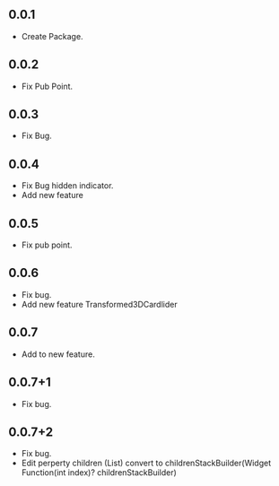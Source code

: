 ## 0.0.1

* Create Package.

## 0.0.2

* Fix Pub Point.

## 0.0.3

* Fix Bug.

## 0.0.4

* Fix Bug hidden indicator.
* Add new feature

## 0.0.5

* Fix pub point.

## 0.0.6

* Fix bug.
* Add new feature Transformed3DCardlider

## 0.0.7

* Add to new feature.

## 0.0.7+1

* Fix bug.

## 0.0.7+2

* Fix bug.
* Edit perperty children (List<Widget>) convert to childrenStackBuilder(Widget Function(int index)? childrenStackBuilder)